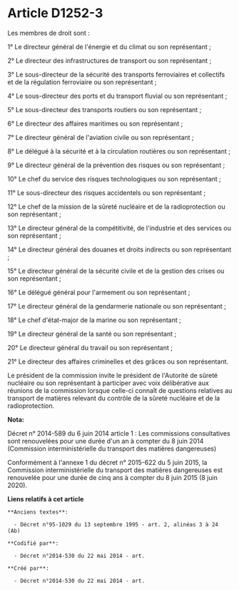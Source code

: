 # Article D1252-3

Les membres de droit sont :

1° Le directeur général de l'énergie et du climat ou son représentant ;

2° Le directeur des infrastructures de transport ou son représentant ;

3° Le sous-directeur de la sécurité des transports ferroviaires et collectifs et de la régulation ferroviaire ou son
représentant ;

4° Le sous-directeur des ports et du transport fluvial ou son représentant ;

5° Le sous-directeur des transports routiers ou son représentant ;

6° Le directeur des affaires maritimes ou son représentant ;

7° Le directeur général de l'aviation civile ou son représentant ;

8° Le délégué à la sécurité et à la circulation routières ou son représentant ;

9° Le directeur général de la prévention des risques ou son représentant ;

10° Le chef du service des risques technologiques ou son représentant ;

11° Le sous-directeur des risques accidentels ou son représentant ;

12° Le chef de la mission de la sûreté nucléaire et de la radioprotection ou son représentant ;

13° Le directeur général de la compétitivité, de l'industrie et des services ou son représentant ;

14° Le directeur général des douanes et droits indirects ou son représentant ;

15° Le directeur général de la sécurité civile et de la gestion des crises ou son représentant ;

16° Le délégué général pour l'armement ou son représentant ;

17° Le directeur général de la gendarmerie nationale ou son représentant ;

18° Le chef d'état-major de la marine ou son représentant ;

19° Le directeur général de la santé ou son représentant ;

20° Le directeur général du travail ou son représentant ;

21° Le directeur des affaires criminelles et des grâces ou son représentant.

Le président de la commission invite le président de l'Autorité de sûreté nucléaire ou son représentant à participer avec
voix délibérative aux réunions de la commission lorsque celle-ci connaît de questions relatives au transport de matières
relevant du contrôle de la sûreté nucléaire et de la radioprotection.

**Nota:**

Décret n° 2014-589 du 6 juin 2014 article 1 : Les commissions consultatives sont renouvelées pour une durée d'un an à compter
du 8 juin 2014 (Commission interministérielle du transport des matières dangereuses)

Conformément à l'annexe 1 du décret n° 2015-622 du 5 juin 2015, la Commission interministérielle du transport des matières
dangereuses est renouvelée pour une durée de cinq ans à compter du 8 juin 2015 (8 juin 2020).

**Liens relatifs à cet article**

	**Anciens textes**:

	  - Décret n°95-1029 du 13 septembre 1995 - art. 2, alinéas 3 à 24 (Ab)

	**Codifié par**:

	  - Décret n°2014-530 du 22 mai 2014 - art.

	**Créé par**:

	  - Décret n°2014-530 du 22 mai 2014 - art.
